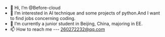 - 👋 Hi, I’m @Before-cloud
- 👀 I’m interested in AI technique and some projects of python.And I want to find jobs concerning coding.
- 🌱 I’m currently a junior student in Beijing, China, majoring in EE.
- 📫 How to reach me --- 260272232@qq.com

<!---
Before-cloud/Before-cloud is a ✨ special ✨ repository because its `README.md` (this file) appears on your GitHub profile.
You can click the Preview link to take a look at your changes.
--->
